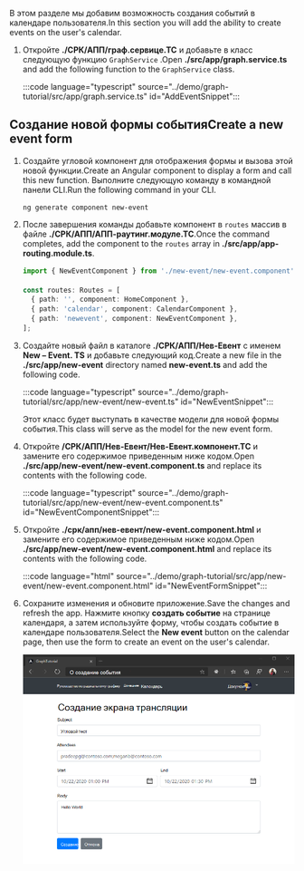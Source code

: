 <!-- markdownlint-disable MD002 MD041 -->

<span data-ttu-id="28cef-101">В этом разделе мы добавим возможность создания событий в календаре пользователя.</span><span class="sxs-lookup"><span data-stu-id="28cef-101">In this section you will add the ability to create events on the user's calendar.</span></span>

1. <span data-ttu-id="28cef-102">Откройте **./СРК/АПП/граф.сервице.ТС** и добавьте в класс следующую функцию `GraphService` .</span><span class="sxs-lookup"><span data-stu-id="28cef-102">Open **./src/app/graph.service.ts** and add the following function to the `GraphService` class.</span></span>

    :::code language="typescript" source="../demo/graph-tutorial/src/app/graph.service.ts" id="AddEventSnippet":::

## <a name="create-a-new-event-form"></a><span data-ttu-id="28cef-103">Создание новой формы события</span><span class="sxs-lookup"><span data-stu-id="28cef-103">Create a new event form</span></span>

1. <span data-ttu-id="28cef-104">Создайте угловой компонент для отображения формы и вызова этой новой функции.</span><span class="sxs-lookup"><span data-stu-id="28cef-104">Create an Angular component to display a form and call this new function.</span></span> <span data-ttu-id="28cef-105">Выполните следующую команду в командной панели CLI.</span><span class="sxs-lookup"><span data-stu-id="28cef-105">Run the following command in your CLI.</span></span>

    ```Shell
    ng generate component new-event
    ```

1. <span data-ttu-id="28cef-106">После завершения команды добавьте компонент в `routes` массив в файле **./СРК/АПП/АПП-раутинг.модуле.ТС**.</span><span class="sxs-lookup"><span data-stu-id="28cef-106">Once the command completes, add the component to the `routes` array in **./src/app/app-routing.module.ts**.</span></span>

    ```typescript
    import { NewEventComponent } from './new-event/new-event.component';

    const routes: Routes = [
      { path: '', component: HomeComponent },
      { path: 'calendar', component: CalendarComponent },
      { path: 'newevent', component: NewEventComponent },
    ];
    ```

1. <span data-ttu-id="28cef-107">Создайте новый файл в каталоге **./СРК/АПП/Нев-Евент** с именем **New – Event. TS** и добавьте следующий код.</span><span class="sxs-lookup"><span data-stu-id="28cef-107">Create a new file in the **./src/app/new-event** directory named **new-event.ts** and add the following code.</span></span>

    :::code language="typescript" source="../demo/graph-tutorial/src/app/new-event/new-event.ts" id="NewEventSnippet":::

    <span data-ttu-id="28cef-108">Этот класс будет выступать в качестве модели для новой формы события.</span><span class="sxs-lookup"><span data-stu-id="28cef-108">This class will serve as the model for the new event form.</span></span>

1. <span data-ttu-id="28cef-109">Откройте **/СРК/АПП/Нев-Евент/Нев-Евент.компонент.ТС** и замените его содержимое приведенным ниже кодом.</span><span class="sxs-lookup"><span data-stu-id="28cef-109">Open **./src/app/new-event/new-event.component.ts** and replace its contents with the following code.</span></span>

    :::code language="typescript" source="../demo/graph-tutorial/src/app/new-event/new-event.component.ts" id="NewEventComponentSnippet":::

1. <span data-ttu-id="28cef-110">Откройте **./срк/апп/нев-евент/new-event.component.html** и замените его содержимое приведенным ниже кодом.</span><span class="sxs-lookup"><span data-stu-id="28cef-110">Open **./src/app/new-event/new-event.component.html** and replace its contents with the following code.</span></span>

    :::code language="html" source="../demo/graph-tutorial/src/app/new-event/new-event.component.html" id="NewEventFormSnippet":::

1. <span data-ttu-id="28cef-111">Сохраните изменения и обновите приложение.</span><span class="sxs-lookup"><span data-stu-id="28cef-111">Save the changes and refresh the app.</span></span> <span data-ttu-id="28cef-112">Нажмите кнопку **создать событие** на странице календаря, а затем используйте форму, чтобы создать событие в календаре пользователя.</span><span class="sxs-lookup"><span data-stu-id="28cef-112">Select the **New event** button on the calendar page, then use the form to create an event on the user's calendar.</span></span>

    ![Снимок экрана с формой создания события](images/create-event.png)
